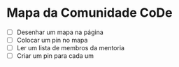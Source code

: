 # Mapa da Comunidade CoDe



- [ ] Desenhar um mapa na página
- [ ] Colocar um pin no mapa
- [ ] Ler um lista de membros da mentoria
- [ ] Criar um pin para cada um
